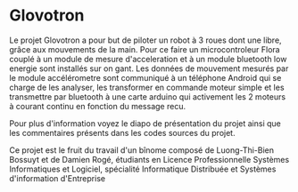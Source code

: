 # Glovotron

Le projet Glovotron a pour but de piloter un robot à 3 roues dont une libre, grâce aux mouvements de la main.
Pour ce faire un microcontroleur Flora couplé à un module de mesure d'acceleration et à un module bluetooth low energie sont installés sur on gant. Les données de mouvement mesurés par le module accélérometre sont communiqué à un téléphone Android qui se charge de les analyser, les transformer en commande moteur simple et les transmettre par bluetooth à une carte arduino qui activement les 2 moteurs à courant continu en fonction du message recu.

Pour plus d'information voyez le diapo de présentation du projet ainsi que les commentaires présents dans les codes sources du projet.

Ce projet est le fruit du travail d'un bînome composé de Luong-Thi-Bien Bossuyt et de Damien Rogé, étudiants en Licence Professionnelle Systèmes Informatiques et Logiciel, spécialité Informatique Distribuée et Systèmes d'information d'Entreprise
